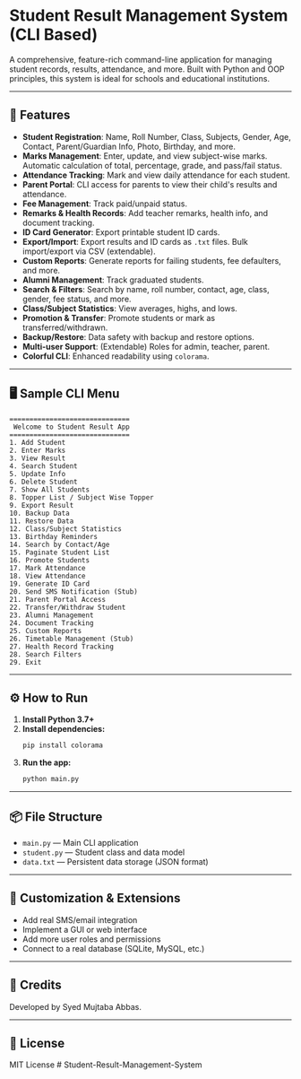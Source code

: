 # Student Result Management System (CLI Based)

A comprehensive, feature-rich command-line application for managing student records, results, attendance, and more. Built with Python and OOP principles, this system is ideal for schools and educational institutions.

---

## 🚀 Features

- **Student Registration**: Name, Roll Number, Class, Subjects, Gender, Age, Contact, Parent/Guardian Info, Photo, Birthday, and more.
- **Marks Management**: Enter, update, and view subject-wise marks. Automatic calculation of total, percentage, grade, and pass/fail status.
- **Attendance Tracking**: Mark and view daily attendance for each student.
- **Parent Portal**: CLI access for parents to view their child's results and attendance.
- **Fee Management**: Track paid/unpaid status.
- **Remarks & Health Records**: Add teacher remarks, health info, and document tracking.
- **ID Card Generator**: Export printable student ID cards.
- **Export/Import**: Export results and ID cards as `.txt` files. Bulk import/export via CSV (extendable).
- **Custom Reports**: Generate reports for failing students, fee defaulters, and more.
- **Alumni Management**: Track graduated students.
- **Search & Filters**: Search by name, roll number, contact, age, class, gender, fee status, and more.
- **Class/Subject Statistics**: View averages, highs, and lows.
- **Promotion & Transfer**: Promote students or mark as transferred/withdrawn.
- **Backup/Restore**: Data safety with backup and restore options.
- **Multi-user Support**: (Extendable) Roles for admin, teacher, parent.
- **Colorful CLI**: Enhanced readability using `colorama`.

---

## 🖥️ Sample CLI Menu

```
==============================
 Welcome to Student Result App
==============================
1. Add Student
2. Enter Marks
3. View Result
4. Search Student
5. Update Info
6. Delete Student
7. Show All Students
8. Topper List / Subject Wise Topper
9. Export Result
10. Backup Data
11. Restore Data
12. Class/Subject Statistics
13. Birthday Reminders
14. Search by Contact/Age
15. Paginate Student List
16. Promote Students
17. Mark Attendance
18. View Attendance
19. Generate ID Card
20. Send SMS Notification (Stub)
21. Parent Portal Access
22. Transfer/Withdraw Student
23. Alumni Management
24. Document Tracking
25. Custom Reports
26. Timetable Management (Stub)
27. Health Record Tracking
28. Search Filters
29. Exit
```

---

## ⚙️ How to Run

1. **Install Python 3.7+**
2. **Install dependencies:**
   ```bash
   pip install colorama
   ```
3. **Run the app:**
   ```bash
   python main.py
   ```

---

## 📦 File Structure

- `main.py` — Main CLI application
- `student.py` — Student class and data model
- `data.txt` — Persistent data storage (JSON format)

---

## 📝 Customization & Extensions
- Add real SMS/email integration
- Implement a GUI or web interface
- Add more user roles and permissions
- Connect to a real database (SQLite, MySQL, etc.)

---

## 🙏 Credits
Developed by Syed Mujtaba Abbas.

---

## 📄 License
MIT License
#   S t u d e n t - R e s u l t - M a n a g e m e n t - S y s t e m  
 